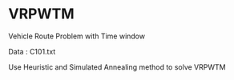 # VRPWTM

Vehicle Route Problem with Time window

Data : C101.txt

Use Heuristic and Simulated Annealing method to solve VRPWTM 
